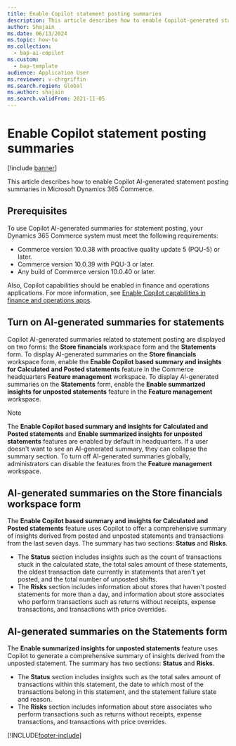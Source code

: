 ```yaml
---
title: Enable Copilot statement posting summaries
description: This article describes how to enable Copilot-generated statement posting summaries in Microsoft Dynamics 365 Commerce.
author: Shajain
ms.date: 06/13/2024
ms.topic: how-to
ms.collection: 
  - bap-ai-copilot
ms.custom: 
  - bap-template
audience: Application User
ms.reviewer: v-chrgriffin
ms.search.region: Global
ms.author: shajain
ms.search.validFrom: 2021-11-05
---
```


# Enable Copilot statement posting summaries

[!include [banner](includes/banner.md)]

This article describes how to enable Copilot AI-generated statement posting summaries in Microsoft Dynamics 365 Commerce.

## Prerequisites

To use Copilot AI-generated summaries for statement posting, your Dynamics 365 Commerce system must meet the following requirements:
- Commerce version 10.0.38 with proactive quality update 5 (PQU-5) or later.
- Commerce version 10.0.39 with PQU-3 or later.
- Any build of Commerce version 10.0.40 or later.

Also, Copilot capabilities should be enabled in finance and operations applications. For more information, see [Enable Copilot capabilities in finance and operations apps](/dynamics365/fin-ops-core/dev-itpro/copilot/enable-copilot).

## Turn on AI-generated summaries for statements

Copilot AI-generated summaries related to statement posting are displayed on two forms: the **Store financials** workspace form and the **Statements** form. To display AI-generated summaries on the **Store financials** workspace form, enable the **Enable Copilot based summary and insights for Calculated and Posted statements** feature in the Commerce headquarters **Feature management** workspace. To display AI-generated summaries on the **Statements** form, enable the **Enable summarized insights for unposted statements** feature in the **Feature management** workspace.

> [!NOTE]
> The **Enable Copilot based summary and insights for Calculated and Posted statements** and **Enable summarized insights for unposted statements** features are enabled by default in headquarters. If a user doesn't want to see an AI-generated summary, they can collapse the summary section. To turn off AI-generated summaries globally, administrators can disable the features from the **Feature management** workspace.

## AI-generated summaries on the Store financials workspace form

The **Enable Copilot based summary and insights for Calculated and Posted statements** feature uses Copilot to offer a comprehensive summary of insights derived from posted and unposted statements and transactions from the last seven days. The summary has two sections: **Status** and **Risks**.
- The **Status** section includes insights such as the count of transactions stuck in the calculated state, the total sales amount of these statements, the oldest transaction date currently in statements that aren't yet posted, and the total number of unposted shifts.
- The **Risks** section includes information about stores that haven't posted statements for more than a day, and information about store associates who perform transactions such as returns without receipts, expense transactions, and transactions with price overrides. 

## AI-generated summaries on the Statements form

The **Enable summarized insights for unposted statements** feature uses Copilot to generate a comprehensive summary of insights derived from the unposted statement. 
The summary has two sections: **Status** and **Risks**. 
- The **Status** section includes insights such as the total sales amount of transactions within this statement, the date to which most of the transactions belong in this statement, and the statement failure state and reason.
- The **Risks** section includes information about store associates who perform transactions such as returns without receipts, expense transactions, and transactions with price overrides. 


[!INCLUDE[footer-include](../includes/footer-banner.md)]

